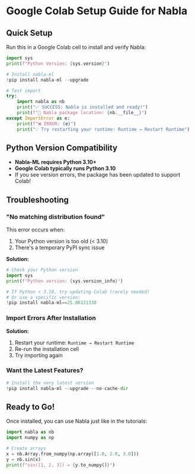 # Google Colab Setup Guide for Nabla

## Quick Setup

Run this in a Google Colab cell to install and verify Nabla:

```python
import sys
print(f"Python Version: {sys.version}")

# Install nabla-ml
!pip install nabla-ml --upgrade

# Test import
try:
    import nabla as nb
    print("✅ SUCCESS: Nabla is installed and ready!")
    print(f"📍 Nabla package location: {nb.__file__}")
except ImportError as e:
    print(f"❌ ERROR: {e}")
    print("💡 Try restarting your runtime: Runtime → Restart Runtime")
```

## Python Version Compatibility

- **Nabla-ML requires Python 3.10+**
- **Google Colab typically runs Python 3.10**
- If you see version errors, the package has been updated to support Colab!

## Troubleshooting

### "No matching distribution found"
This error occurs when:
1. Your Python version is too old (< 3.10)
2. There's a temporary PyPI sync issue

**Solution:**
```python
# Check your Python version
import sys
print(f"Python version: {sys.version_info}")

# If Python < 3.10, try updating Colab (rarely needed)
# Or use a specific version:
!pip install nabla-ml==25.06121330
```

### Import Errors After Installation
**Solution:**
1. Restart your runtime: `Runtime → Restart Runtime`
2. Re-run the installation cell
3. Try importing again

### Want the Latest Features?
```python
# Install the very latest version
!pip install nabla-ml --upgrade --no-cache-dir
```

## Ready to Go!

Once installed, you can use Nabla just like in the tutorials:

```python
import nabla as nb
import numpy as np

# Create arrays
x = nb.Array.from_numpy(np.array([1.0, 2.0, 3.0]))
y = nb.sin(x)
print(f"sin([1, 2, 3]) = {y.to_numpy()}")
```

